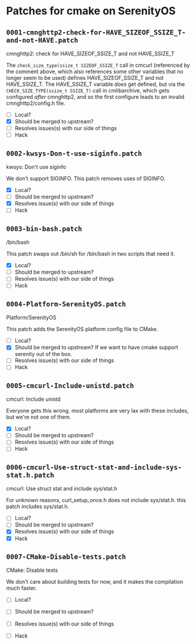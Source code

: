 # Patches for cmake on SerenityOS

## `0001-cmnghttp2-check-for-HAVE_SIZEOF_SSIZE_T-and-not-HAVE.patch`

cmnghttp2: check for HAVE_SIZEOF_SSIZE_T and not HAVE_SSIZE_T

The `check_size_type(ssize_t SIZEOF_SSIZE_T` call in cmcurl (referenced
by the comment above, which also references some other variables that
no longer seem to be used) defines HAVE_SIZEOF_SSIZE_T and not
HAVE_SSIZE_T.
The HAVE_SSIZE_T variable *does* get defined, but via the
`CHECK_SIZE_TYPE(ssize_t SSIZE_T)` call in cmlibarchive, which gets
configured *after* cmnghttp2, and so the first configure leads to an
invalid cmnghttp2/config.h file.

- [ ] Local?
- [X] Should be merged to upstream?
- [ ] Resolves issues(s) with our side of things
- [ ] Hack

## `0002-kwsys-Don-t-use-siginfo.patch`

kwsys: Don't use siginfo

We don't support SIGINFO. This patch removes uses of SIGINFO.

- [X] Local?
- [ ] Should be merged to upstream?
- [X] Resolves issue(s) with our side of things
- [ ] Hack

## `0003-bin-bash.patch`

/bin/bash

This patch swaps out /bin/sh for /bin/bash in two scripts that need it.

- [X] Local?
- [ ] Should be merged to upstream?
- [ ] Resolves issue(s) with our side of things
- [ ] Hack

## `0004-Platform-SerenityOS.patch`

Platform/SerenityOS

This patch adds the SerenityOS platform config file to CMake.

- [ ] Local?
- [X] Should be merged to upstream? If we want to have cmake support serenity out of the box.
- [ ] Resolves issue(s) with our side of things
- [ ] Hack

## `0005-cmcurl-Include-unistd.patch`

cmcurl: Include unistd

Everyone gets this wrong. most platforms are very lax with these includes, but we're not one of them.

- [X] Local?
- [ ] Should be merged to upstream?
- [ ] Resolves issue(s) with our side of things
- [ ] Hack

## `0006-cmcurl-Use-struct-stat-and-include-sys-stat.h.patch`

cmcurl: Use struct stat and include sys/stat.h

For unknown reasons, curl_setup_once.h does not include sys/stat.h. this patch includes sys/stat.h.

- [ ] Local?
- [ ] Should be merged to upstream?
- [X] Resolves issue(s) with our side of things
- [X] Hack

## `0007-CMake-Disable-tests.patch`

CMake: Disable tests

We don't care about building tests for now, and it makes the compilation much faster.

- [ ] Local?
- [ ] Should be merged to upstream?
- [ ] Resolves issue(s) with our side of things
- [ ] Hack

